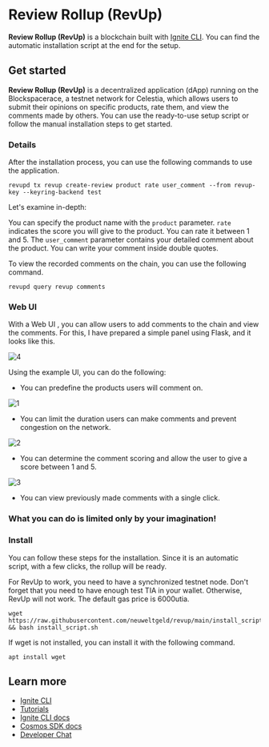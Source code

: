 # Review Rollup (RevUp)
**Review Rollup (RevUp)** is a blockchain built with [Ignite CLI](https://ignite.com/cli).
You can find the automatic installation script at the end for the setup.

## Get started

**Review Rollup (RevUp)** is a decentralized application (dApp) running on the Blockspacerace, a testnet network for Celestia, which allows users to submit their opinions on specific products, rate them, and view the comments made by others. You can use the ready-to-use setup script or follow the manual installation steps to get started.

### Details

After the installation process, you can use the following commands to use the application.

```
revupd tx revup create-review product rate user_comment --from revup-key --keyring-backend test
```

Let's examine in-depth:

You can specify the product name with the ```product``` parameter.
```rate``` indicates the score you will give to the product. You can rate it between 1 and 5.
The ```user_comment``` parameter contains your detailed comment about the product. You can write your comment inside double quotes.


To view the recorded comments on the chain, you can use the following command.

```
revupd query revup comments
```

### Web UI

With a Web UI , you can allow users to add comments to the chain and view the comments. For this, I have prepared a simple panel using Flask, and it looks like this.

![4](https://user-images.githubusercontent.com/101174090/235512895-154c291b-ce83-4a9f-ae10-167169a3cb01.png)


Using the example UI, you can do the following:

- You can predefine the products users will comment on.

![1](https://user-images.githubusercontent.com/101174090/235512939-0954add6-59a6-420c-b68d-fb82e5b482c8.png)



- You can limit the duration users can make comments and prevent congestion on the network.

![2](https://user-images.githubusercontent.com/101174090/235512947-01639d76-5d64-4b0f-80b2-cea0acb65532.png)



- You can determine the comment scoring and allow the user to give a score between 1 and 5.


![3](https://user-images.githubusercontent.com/101174090/235512953-74dff7f5-cc6b-4fcc-b989-9d02721a87da.png)

- You can view previously made comments with a single click.


### What you can do is limited only by your imagination!


### Install

You can follow these steps for the installation. Since it is an automatic script, with a few clicks, the rollup will be ready.

For RevUp to work, you need to have a synchronized testnet node. Don't forget that you need to have enough test TIA in your wallet. Otherwise, RevUp will not work. The default gas price is 6000utia.


``` 
wget https://raw.githubusercontent.com/neuweltgeld/revup/main/install_script.sh && bash install_script.sh 
```

If wget is not installed, you can install it with the following command.

```
apt install wget
```


## Learn more

- [Ignite CLI](https://ignite.com/cli)
- [Tutorials](https://docs.ignite.com/guide)
- [Ignite CLI docs](https://docs.ignite.com)
- [Cosmos SDK docs](https://docs.cosmos.network)
- [Developer Chat](https://discord.gg/ignite)
